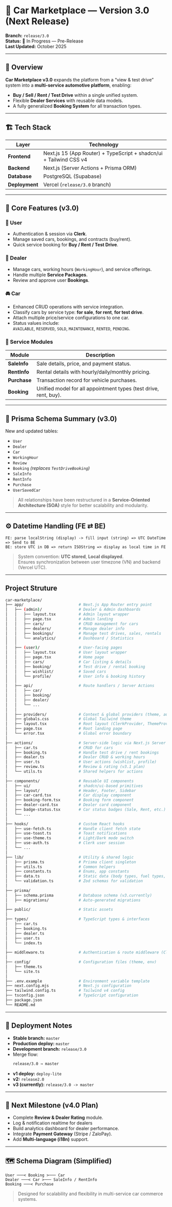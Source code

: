# 🚗 Car Marketplace — Version 3.0 (Next Release)

**Branch:** `release/3.0`  
**Status:** 🚧 In Progress — Pre-Release  
**Last Updated:** October 2025  

---

## 🧩 Overview

**Car Marketplace v3.0** expands the platform from a “view & test drive” system into a **multi-service automotive platform**, enabling:  
- **Buy / Sell / Rent / Test Drive** within a single unified system.  
- Flexible **Dealer Services** with reusable data models.  
- A fully generalized **Booking System** for all transaction types.

---

## 🏗️ Tech Stack

| Layer | Technology |
|-------|-------------|
| **Frontend** | Next.js 15 (App Router) + TypeScript + shadcn/ui + Tailwind CSS v4 |
| **Backend** | Next.js (Server Actions + Prisma ORM) |
| **Database** | PostgreSQL (Supabase) |
| **Deployment** | Vercel (`release/3.0` branch) |

---

## 🧠 Core Features (v3.0)

### 👤 User
- Authentication & session via **Clerk**.  
- Manage saved cars, bookings, and contracts (buy/rent).  
- Quick service booking for **Buy / Rent / Test Drive**.

### 🏢 Dealer
- Manage cars, working hours (`WorkingHour`), and service offerings.  
- Handle multiple **Service Packages**.  
- Review and approve user **Bookings**.

### 🚘 Car
- Enhanced CRUD operations with service integration.  
- Classify cars by service type: **for sale**, **for rent**, **for test drive**.  
- Attach multiple price/service configurations to one car.  
- Status values include:  
  `AVAILABLE`, `RESERVED`, `SOLD`, `MAINTENANCE`, `RENTED`, `PENDING`.

### 💼 Service Modules
| Module | Description |
|---------|--------------|
| **SaleInfo** | Sale details, price, and payment status. |
| **RentInfo** | Rental details with hourly/daily/monthly pricing. |
| **Purchase** | Transaction record for vehicle purchases. |
| **Booking** | Unified model for all appointment types (test drive, rent, buy). |

---

## 🧾 Prisma Schema Summary (v3.0)

New and updated tables:
- `User`
- `Dealer`
- `Car`
- `WorkingHour`
- `Review`
- `Booking` *(replaces `TestDriveBooking`)*
- `SaleInfo`
- `RentInfo`
- `Purchase`
- `UserSavedCar`

> All relationships have been restructured in a **Service-Oriented Architecture (SOA)** style for better scalability and modularity.

---

## ⚙️ Datetime Handling (FE ⇄ BE)

```
FE: parse localString (display) -> fill input (string) => UTC DateTime => Send to BE
BE: store UTC in DB => return ISOString => display as local time in FE
```

> System convention: **UTC stored**, **Local displayed**.  
> Ensures synchronization between user timezone (VN) and backend (Vercel UTC).

---


## Project Struture 



```bash
car-marketplace/
├── app/                        # Next.js App Router entry point
│   ├── (admin)/                # Dealer & Admin dashboards
│   │   ├── layout.tsx          # Admin layout wrapper
│   │   ├── page.tsx            # Admin landing
│   │   ├── cars/               # CRUD management for cars
│   │   ├── dealers/            # Manage dealer info
│   │   ├── bookings/           # Manage test drives, sales, rentals
│   │   └── analytics/          # Dashboard / Statistics
│   │
│   ├── (user)/                 # User-facing pages
│   │   ├── layout.tsx          # User layout wrapper
│   │   ├── page.tsx            # Home page
│   │   ├── cars/               # Car listing & details
│   │   ├── booking/            # Test drive / rental booking
│   │   ├── wishlist/           # Saved cars
│   │   └── profile/            # User info & booking history
│   │
│   ├── api/                    # Route handlers / Server Actions
│   │   ├── car/
│   │   ├── booking/
│   │   ├── dealer/
│   │   └── ...
│   │
│   ├── providers/              # Context & global providers (theme, auth...)
│   ├── globals.css             # Global Tailwind theme
│   ├── layout.tsx              # Root layout (ClerkProvider, ThemeProvider, etc.)
│   ├── page.tsx                # Root landing page
│   └── error.tsx               # Global error boundary
│
├── actions/                    # Server-side logic via Next.js Server Actions
│   ├── car.ts                  # CRUD for cars
│   ├── booking.ts              # Handle test drive / rent bookings
│   ├── dealer.ts               # Dealer CRUD & working hours
│   ├── user.ts                 # User actions (wishlist, profile)
│   ├── review.ts               # Review & rating (v3.1 plan)
│   └── utils.ts                # Shared helpers for actions
│
├── components/                 # Reusable UI components
│   ├── ui/                     # shadcn/ui-based primitives
│   ├── layout/                 # Header, Footer, Sidebar
│   ├── car-card.tsx            # Car display component
│   ├── booking-form.tsx        # Booking form component
│   ├── dealer-card.tsx         # Dealer card component
│   ├── badge-status.tsx        # Car status badges (Sale, Rent, etc.)
│   └── ...
│
├── hooks/                      # Custom React hooks
│   ├── use-fetch.ts            # Handle client fetch state
│   ├── use-toast.ts            # Toast notifications
│   ├── use-theme.ts            # Light/Dark mode switch
│   ├── use-auth.ts             # Clerk user session
│   └── ...
│
├── lib/                        # Utility & shared logic
│   ├── prisma.ts               # Prisma client singleton
│   ├── utils.ts                # Common helpers
│   ├── constants.ts            # Enums, app constants
│   ├── data.ts                 # Static data (body types, fuel types, etc.)
│   └── validation.ts           # Zod schemas for validation
│
├── prisma/
│   ├── schema.prisma           # Database schema (v3.currently)
│   ├── migrations/             # Auto-generated migrations
│
├── public/                     # Static assets
│
├── types/                      # TypeScript types & interfaces
│   ├── car.ts
│   ├── booking.ts
│   ├── dealer.ts
│   ├── user.ts
│   └── index.ts
│
├── middleware.ts               # Authentication & route middleware (Clerk)
│
├── config/                     # Configuration files (theme, env)
│   ├── theme.ts
│   └── site.ts
│
├── .env.example                # Environment variable template
├── next.config.mjs             # Next.js configuration
├── tailwind.config.ts          # Tailwind v4 config
├── tsconfig.json               # TypeScript configuration
├── package.json
└── README.md
```


---


## 🚀 Deployment Notes

- **Stable branch:** `master`
- **Production deploy:** `master`
- **Development branch:** `release/3.0`
- Merge flow:
  ```bash
  release/3.0 → master 
  ```
- **v1 deploy:** `deploy-lite`
- **v2:** `release2.0`
- **v3 (currently):** `release/3.0 -> master`

---

## 🧭 Next Milestone (v4.0 Plan)
- Complete **Review & Dealer Rating** module.
- Log & notification realtime for dealers  
- Build analytics dashboard for dealer performance.
- Integrate **Payment Gateway** (Stripe / ZaloPay).  
- Add **Multi-language (i18n)** support.  

---


## 🗺️ Schema Diagram (Simplified)

```plaintext
User ───< Booking >─── Car
Dealer ───< Car >─── SaleInfo / RentInfo
Booking ───< Purchase
```

> Designed for scalability and flexibility in multi-service car commerce systems.
